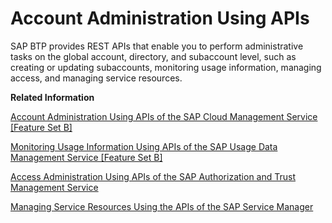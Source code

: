 <!-- loio1c8db1483d914cd99047aac5280f61ea -->

# Account Administration Using APIs

SAP BTP provides REST APIs that enable you to perform administrative tasks on the global account, directory, and subaccount level, such as creating or updating subaccounts, monitoring usage information, managing access, and managing service resources.

**Related Information**  


[Account Administration Using APIs of the SAP Cloud Management Service \[Feature Set B\]](account-administration-using-apis-of-the-sap-cloud-management-service-feature-set-b-17b6a17.md "Provides information about using the APIs of the SAP Cloud Management service for SAP BTP (technical name: cis) to manage some of the administrative operations in your accounts.")

[Monitoring Usage Information Using APIs of the SAP Usage Data Management Service \[Feature Set B\]](Monitoring_Usage_Information_Using_APIs_bf2b304.md "Provides information about using the Resource Consumption APIs of the SAP Usage Data Management service for SAP BTP for gathering, storing, and making usage information available for all services and applications in all regions in a cloud deployment. This information is for the purpose of central analysis, reporting, and license auditing.")

[Access Administration Using APIs of the SAP Authorization and Trust Management Service](access-administration-using-apis-of-the-sap-authorization-and-trust-management-service-dcb3bfd.md "The REST services of the SAP Authorization and Trust Management service (XSUAA) provide APIs that enable you to manage entities, such as roles, shadow users, and access tokens in SAP BTP, subaccounts.")

[Managing Service Resources Using the APIs of the SAP Service Manager](managing-service-resources-using-the-apis-of-the-sap-service-manager-ee4f871.md "Use the APIs of the SAP Service Manager to work with environments, service brokers, service instances, service bindings, service plans, and service offerings.")


